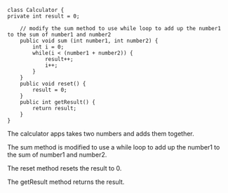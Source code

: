 ```
class Calculator {
private int result = 0;

    // modify the sum method to use while loop to add up the number1 to the sum of number1 and number2
    public void sum (int number1, int number2) {
        int i = 0;
        while(i < (number1 + number2)) {
            result++;
            i++;
        }
    }
    public void reset() {
        result = 0;
    }
    public int getResult() {
        return result;
    }
}
```
<p> The calculator apps takes two numbers and adds them together.</p>
<p> The sum method is modified to use a while loop to add up the number1 to the sum of number1 and number2.</p>
<p> The reset method resets the result to 0.</p>
<p> The getResult method returns the result.</p>
